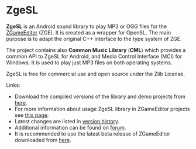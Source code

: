 # ZgeSL

**ZgeSL** is an Android sound library to play MP3 or OGG files for the [ZGameEditor](http://www.zgameeditor.org) (ZGE). It is created as a wrapper for OpenSL. The main purpose is to adapt the original C++ interface to the type system of ZGE.

The project contains also **Common Music Library** (**CML**) which provides a common API to ZgeSL for Android, and Media Control Interface (MCI) for Windows. It is used to play just MP3 files on both operating systems.

ZgeSL is free for commercial use and open source under the Zlib License.

Links:
* Download the compiled versions of the library and demo projects from [here](http://googledrive.com/host/0BxwfQ8la88ouM0NnQVZ3dHBMT2c/).
* For more information about usage ZgeSL library in ZGameEditor projects see [this page](../../wiki/How-to-Use).
* Latest changes are listed in [version history](../../wiki/Version-History).
* Additional information can be found on [forum](http://www.emix8.org/forum/viewtopic.php?t=1123).
* It is recommended to use the latest beta release of ZGameEditor downloaded from [here](http://www.zgameeditor.org/files/ZGameEditor_beta.zip).
